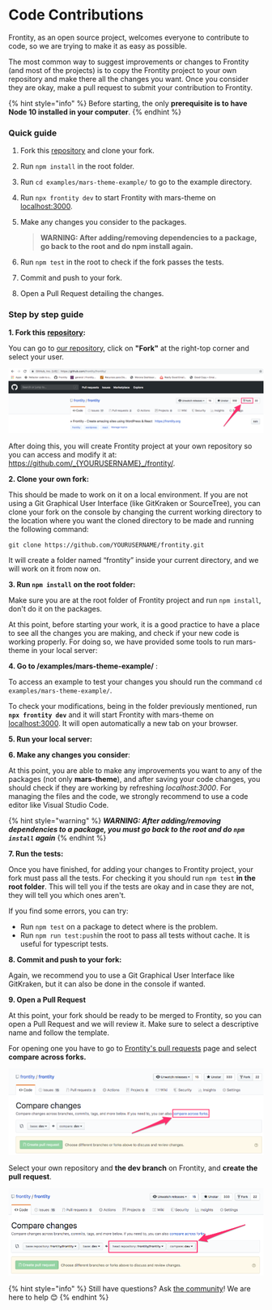 # Code Contributions

Frontity, as an open source project, welcomes everyone to contribute to code, so we are trying to make it as easy as possible.

The most common way to suggest improvements or changes to Frontity \(and most of the projects\) is to copy the Frontity project to your own repository and make there all the changes you want. Once you consider they are okay, make a pull request to submit your contribution to Frontity.

{% hint style="info" %}
Before starting, the only **prerequisite is to have Node 10 installed in your computer**.
{% endhint %}

### Quick guide

1. Fork this [repository](https://github.com/frontity/frontity) and clone your fork.
2. Run `npm install` in the root folder.
3. Run `cd examples/mars-theme-example/` to go to the example directory.
4. Run `npx frontity dev` to start Frontity with mars-theme on [localhost:3000](http://localhost:3000/).
5. Make any changes you consider to the packages.

   > **WARNING: After adding/removing dependencies to a package, go back to the root and do npm install again.**

6. Run `npm test` in the root to check if the fork passes the tests.
7. Commit and push to your fork.
8. Open a Pull Request detailing the changes.

### Step by step guide

**1. Fork this** [**repository**](https://github.com/frontity/frontity)**:**

You can go to [our repository](https://github.com/frontity/frontity/), click on **"Fork"** at the right-top corner and select your user.

![](../.gitbook/assets/frontity_frontity__-_frontity_-_create_amazing_sites_using_wordpress___react.png)

After doing this, you will create Frontity project at your own repository so you can access and modify it at: https://github.com/_{YOURUSERNAME}_/frontity/.

**2. Clone your own fork:**

This should be made to work on it on a local environment. If you are not using a Git Graphical User Interface \(like GitKraken or SourceTree\), you can clone your fork on the console by changing the current working directory to the location where you want the cloned directory to be made and running the following command:

```text
git clone https://github.com/YOURUSERNAME/frontity.git
```

It will create a folder named “frontity” inside your current directory, and we will work on it from now on.

**3. Run `npm install` on the root folder:**

Make sure you are at the root folder of Frontity project and run `npm install`, don't do it on the packages.

At this point, before starting your work, it is a good practice to have a place to see all the changes you are making, and check if your new code is working properly. For doing so, we have provided some tools to run mars-theme in your local server: 

**4. Go to /examples/mars-theme-example/** :

To access an example to test your changes you should run the command `cd examples/mars-theme-example/`.

To check your modifications, being in the folder previously mentioned, run **`npx frontity dev`** and it will start Frontity with mars-theme on [localhost:3000](http://localhost:3000/). It will open automatically a new tab on your browser.

**5. Run your local server:**

**6. Make any changes you consider**:

At this point, you are able to make any improvements you want to any of the packages \(not only **mars-theme**\), and after saving your code changes, you should check if they are working by refreshing _localhost:3000_. For managing the files and the code, we strongly recommend to use a code editor like Visual Studio Code.

{% hint style="warning" %}
_**WARNING: After adding/removing dependencies to a package, you must go back to the root and do `npm install` again**_
{% endhint %}

**7. Run the tests:**

Once you have finished, for adding your changes to Frontity project, your fork must pass all the tests. For checking it you should run `npm test` **in the root folder**. This will tell you if the tests are okay and in case they are not, they will tell you which ones aren't.

If you find some errors, you can try:

* Run `npm test` on a package to detect where is the problem.
* Run `npm run test:push`in the root to pass all tests without cache. It is useful for typescript tests.

**8. Commit and push to your fork:**

Again, we recommend you to use a Git Graphical User Interface like GitKraken, but it can also be done in the console if wanted.

**9. Open a Pull Request**

At this point, your fork should be ready to be merged to Frontity, so you can open a Pull Request and we will review it. Make sure to select a descriptive name and follow the template.

For opening one you have to go to [Frontity's pull requests](https://github.com/frontity/frontity/compare) page and select **compare across forks.**

![](../.gitbook/assets/compare_-_frontity_frontity.png)

Select your own repository and **the dev branch** on Frontity, and **create the pull request**.

![](../.gitbook/assets/compare_-_frontity_frontity-2%20%281%29.png)



{% hint style="info" %}
Still have questions? Ask [the community](https://community.frontity.org/)! We are here to help 😊
{% endhint %}



